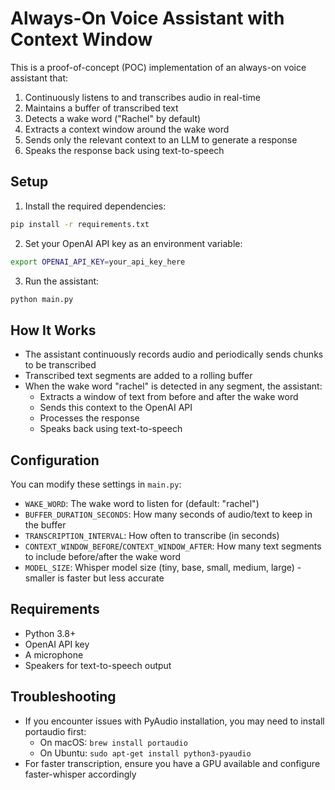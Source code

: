 # Always-On Voice Assistant with Context Window

This is a proof-of-concept (POC) implementation of an always-on voice assistant that:

1. Continuously listens to and transcribes audio in real-time
2. Maintains a buffer of transcribed text
3. Detects a wake word ("Rachel" by default)
4. Extracts a context window around the wake word
5. Sends only the relevant context to an LLM to generate a response
6. Speaks the response back using text-to-speech

## Setup

1. Install the required dependencies:

```bash
pip install -r requirements.txt
```

2. Set your OpenAI API key as an environment variable:

```bash
export OPENAI_API_KEY=your_api_key_here
```

3. Run the assistant:

```bash
python main.py
```

## How It Works

- The assistant continuously records audio and periodically sends chunks to be transcribed
- Transcribed text segments are added to a rolling buffer
- When the wake word "rachel" is detected in any segment, the assistant:
  - Extracts a window of text from before and after the wake word
  - Sends this context to the OpenAI API
  - Processes the response
  - Speaks back using text-to-speech

## Configuration

You can modify these settings in `main.py`:

- `WAKE_WORD`: The wake word to listen for (default: "rachel")
- `BUFFER_DURATION_SECONDS`: How many seconds of audio/text to keep in the buffer
- `TRANSCRIPTION_INTERVAL`: How often to transcribe (in seconds)
- `CONTEXT_WINDOW_BEFORE`/`CONTEXT_WINDOW_AFTER`: How many text segments to include before/after the wake word
- `MODEL_SIZE`: Whisper model size (tiny, base, small, medium, large) - smaller is faster but less accurate

## Requirements

- Python 3.8+
- OpenAI API key
- A microphone
- Speakers for text-to-speech output

## Troubleshooting

- If you encounter issues with PyAudio installation, you may need to install portaudio first:
  - On macOS: `brew install portaudio`
  - On Ubuntu: `sudo apt-get install python3-pyaudio`
- For faster transcription, ensure you have a GPU available and configure faster-whisper accordingly 